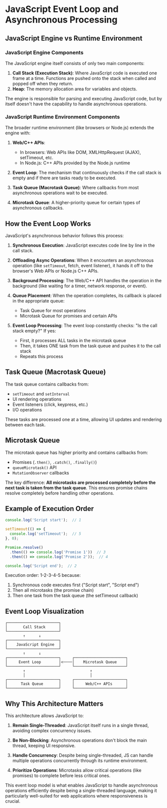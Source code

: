 # JavaScript Event Loop and Asynchronous Processing

## JavaScript Engine vs Runtime Environment

### JavaScript Engine Components
The JavaScript engine itself consists of only two main components:

1. **Call Stack (Execution Stack)**: Where JavaScript code is executed one frame at a time. Functions are pushed onto the stack when called and popped off when they return.
2. **Heap**: The memory allocation area for variables and objects.

The engine is responsible for parsing and executing JavaScript code, but by itself doesn't have the capability to handle asynchronous operations.

### JavaScript Runtime Environment Components
The broader runtime environment (like browsers or Node.js) extends the engine with:

1. **Web/C++ APIs**: 
   - In browsers: Web APIs like DOM, XMLHttpRequest (AJAX), setTimeout, etc.
   - In Node.js: C++ APIs provided by the Node.js runtime
   
2. **Event Loop**: The mechanism that continuously checks if the call stack is empty and if there are tasks ready to be executed.

3. **Task Queue (Macrotask Queue)**: Where callbacks from most asynchronous operations wait to be executed.

4. **Microtask Queue**: A higher-priority queue for certain types of asynchronous callbacks.

## How the Event Loop Works

JavaScript's asynchronous behavior follows this process:

1. **Synchronous Execution**: JavaScript executes code line by line in the call stack.

2. **Offloading Async Operations**: When it encounters an asynchronous operation (like `setTimeout`, fetch, event listener), it hands it off to the browser's Web APIs or Node.js C++ APIs.

3. **Background Processing**: The Web/C++ API handles the operation in the background (like waiting for a timer, network response, or event).

4. **Queue Placement**: When the operation completes, its callback is placed in the appropriate queue:
   - Task Queue for most operations
   - Microtask Queue for promises and certain APIs

5. **Event Loop Processing**: The event loop constantly checks: "Is the call stack empty?" If yes:
   - First, it processes ALL tasks in the microtask queue
   - Then, it takes ONE task from the task queue and pushes it to the call stack
   - Repeats this process

## Task Queue (Macrotask Queue)

The task queue contains callbacks from:
- `setTimeout` and `setInterval`
- UI rendering operations 
- Event listeners (click, keypress, etc.)
- I/O operations

These tasks are processed one at a time, allowing UI updates and rendering between each task.

## Microtask Queue

The microtask queue has higher priority and contains callbacks from:
- Promises (`.then()`, `.catch()`, `.finally()`)
- `queueMicrotask()` API
- `MutationObserver` callbacks

The key difference: **All microtasks are processed completely before the next task is taken from the task queue**. This ensures promise chains resolve completely before handling other operations.

## Example of Execution Order

```javascript
console.log('Script start');  // 1

setTimeout(() => {
  console.log('setTimeout');  // 5
}, 0);

Promise.resolve()
  .then(() => console.log('Promise 1'))  // 3
  .then(() => console.log('Promise 2'));  // 4

console.log('Script end');  // 2
```

Execution order: 1-2-3-4-5 because:
1. Synchronous code executes first ("Script start", "Script end")
2. Then all microtasks (the promise chain)
3. Then one task from the task queue (the setTimeout callback)

## Event Loop Visualization

```
┌───────────────────────┐
│       Call Stack      │
└───────────────────────┘
        ↑      ↓
┌───────────────────────┐
│    JavaScript Engine  │
└───────────────────────┘
        ↑      ↓
┌───────────────────────┐     ┌───────────────────────┐
│     Event Loop        │<────│    Microtask Queue    │
└───────────────────────┘     └───────────────────────┘
        ↑                             ↑
        │                             │
┌───────────────────────┐     ┌───────────────────────┐
│      Task Queue       │     │     Web/C++ APIs      │
└───────────────────────┘     └───────────────────────┘
```

## Why This Architecture Matters

This architecture allows JavaScript to:

1. **Remain Single-Threaded**: JavaScript itself runs in a single thread, avoiding complex concurrency issues.

2. **Be Non-Blocking**: Asynchronous operations don't block the main thread, keeping UI responsive.

3. **Handle Concurrency**: Despite being single-threaded, JS can handle multiple operations concurrently through its runtime environment.

4. **Prioritize Operations**: Microtasks allow critical operations (like promises) to complete before less critical ones.

This event loop model is what enables JavaScript to handle asynchronous operations efficiently despite being a single-threaded language, making it particularly well-suited for web applications where responsiveness is crucial.